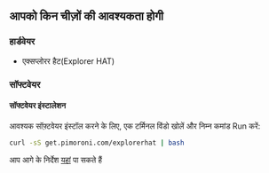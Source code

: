 ## आपको किन चीज़ों की आवश्यकता होगी

### हार्डवेयर

* एक्सप्लोरर हैट(Explorer HAT)

### सॉफ्टवेयर

#### सॉफ्टवेयर इंस्टालेशन

आवश्यक सॉफ़्टवेयर इंस्टॉल करने के लिए, एक टर्मिनल विंडो खोलें और निम्न कमांड Run करें:

```bash
curl -sS get.pimoroni.com/explorerhat | bash
```

आप आगे के निर्देश [यहां](https://github.com/pimoroni/explorer-hat) पा सकते हैं